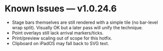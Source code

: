 # Known Issues — v1.0.24.6

- Stage bars themselves are still rendered with a simple tile (no bar-level wrap split). Visually OK but a later pass will unify the technique.
- Point overlays still lack arrival markers/ticks.
- Print/preview scaling out of scope for this hotfix.
- Clipboard on iPadOS may fall back to SVG text.
